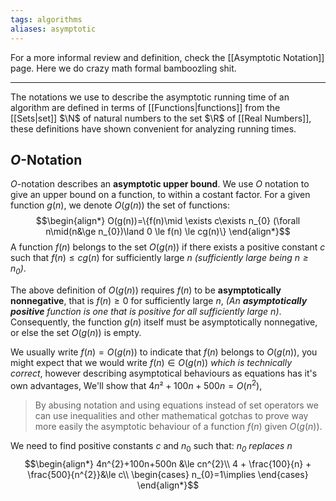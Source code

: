 ```yaml
---
tags: algorithms
aliases: asymptotic
---
```

For a more informal review and definition, check the [[Asymptotic Notation]] page. Here we do crazy math formal bamboozling shit.
___
The notations we use to describe the asymptotic running time of an algorithm are defined in terms of [[Functions|functions]] from the [[Sets|set]] $\N$ of natural numbers to the set $\R$ of [[Real Numbers]], these definitions have shown convenient for analyzing running times.
## $O$-Notation
$O$-notation describes an **asymptotic upper bound**. We use $O$ notation to give an upper bound on a function, to within a costant factor. For a given function $g(n)$, we denote $O(g(n))$ the set of functions:
$$\begin{align*}
O(g(n))=\{f(n)\mid \exists c\exists n_{0} (\forall n\mid(n&\ge n_{0})\land 0 \le f(n) \le cg(n)\}
\end{align*}$$
A function $f(n)$ belongs to the set $O(g(n))$ if there exists a positive constant $c$ such  that $f(n)\le cg(n)$ for sufficiently large $n$ *(sufficiently large being $n \ge n_{0}$)*.

The above definition of $O(g(n))$ requires $f(n)$ to be **asymptotically nonnegative**, that is $f(n) \ge 0$ for sufficiently large $n$, *(An **asymptotically positive** function is one that is positive for all sufficiently large $n$)*. Consequently, the function $g(n)$ itself must be asymptotically nonnegative, or else the set $O(g(n))$ is empty.

We usually write $f(n) = O(g(n))$ to indicate that $f(n)$ belongs to $O(g(n))$, you might expect that we would write $f(n) \in O(g(n))$ *which is technically correct*, however describing asymptotical behaviours as equations has it's own advantages, We'll show that $4n² +100n+500n = O(n^{2})$,

> By abusing notation and using equations instead of set operators we can use inequalities and other mathematical gotchas to prove way more easily the asymptotic behaviour of a function $f(n)$ given $O(g(n))$.

We need to find positive constants $c$ and $n_{0}$ such that: *$n_{0}$ replaces $n$*
$$\begin{align*}
4n^{2}+100n+500n &\le cn^{2}\\
4 + \frac{100}{n} + \frac{500}{n^{2}}&\le c\\
\begin{cases}
n_{0}=1\implies
\end{cases}
\end{align*}$$
